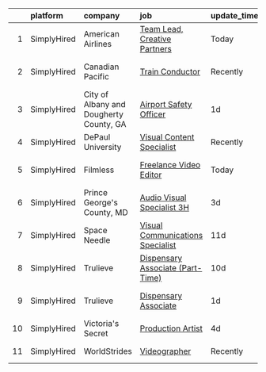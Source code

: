 

|    | platform    | company                                 | job                                                                                                                                         | update_time   | location                    |
|---:|:------------|:----------------------------------------|:--------------------------------------------------------------------------------------------------------------------------------------------|:--------------|:----------------------------|
|  1 | SimplyHired | American Airlines                       | [Team Lead, Creative Partners](https://www.simplyhired.com/job/Hmgnd4kMmgk7H6fDrSVJ7hv6HXAfgbFmxGW06Yl97k1ZL7HP5MTlzw?q=visual+effects)     | Today         | Dallas, TX                  |
|  2 | SimplyHired | Canadian Pacific                        | [Train Conductor](https://www.simplyhired.com/job/FiCNQyZl0dNCzD9rp1qN83rzaHtQDGjrsRKGNJShxKqUcg46YVyVyQ?q=visual+effects)                  | Recently      | Mason City, IA +6 locations |
|  3 | SimplyHired | City of Albany and Dougherty County, GA | [Airport Safety Officer](https://www.simplyhired.com/job/cFxi2Hlkd6neCR1fS0j-1xJ5a8CDXCK9v0MgqhA60mAFjpMv2-ECqQ?q=visual+effects)           | 1d            | Albany, GA                  |
|  4 | SimplyHired | DePaul University                       | [Visual Content Specialist](https://www.simplyhired.com/job/dyKQwrEPwPGIOMEH-eYydo9TuVA3uYTVlmgdnTaC0so8jZhIjHiaPQ?q=visual+effects)        | Recently      | Chicago, IL                 |
|  5 | SimplyHired | Filmless                                | [Freelance Video Editor](https://www.simplyhired.com/job/W48TryKeQOjYUjUz55AblaQ-t4iQZOWWEZLlbMGTqhgoNICuItrVzg?q=visual+effects)           | Today         | Santa Monica, CA            |
|  6 | SimplyHired | Prince George's County, MD              | [Audio Visual Specialist 3H](https://www.simplyhired.com/job/UatwFMpDFkYQvYavJ2xouKUEr4Hl0NUAT-sRgCexolseZu5EYAqJ8A?q=visual+effects)       | 3d            | Upper Marlboro, MD          |
|  7 | SimplyHired | Space Needle                            | [Visual Communications Specialist](https://www.simplyhired.com/job/1qP0-1wzsAL4boTNnleqF0SibtN0EoCUdeRohMhXytUhwDI7Lr2q7w?q=visual+effects) | 11d           | Seattle, WA                 |
|  8 | SimplyHired | Trulieve                                | [Dispensary Associate (Part-Time)](https://www.simplyhired.com/job/QfTdX7F_wADGoA3wdUgKbMjTlyJJ1dAsrO5ZVxvYWgMHFxTwp8zO4A?q=visual+effects) | 10d           | Beckley, WV +1 location     |
|  9 | SimplyHired | Trulieve                                | [Dispensary Associate](https://www.simplyhired.com/job/tfLpy8miT9u0dRyP5rTJPqI-kTA-W2-CrF7kFAZy_hDuhpB6Qhk1kA?q=visual+effects)             | 1d            | Pensacola, FL +49 locations |
| 10 | SimplyHired | Victoria's Secret                       | [Production Artist](https://www.simplyhired.com/job/qDXPBB9R9Ff3vUXmYmtZZtsj_soT77GdOpayoq-S4SByrDgye0WNUw?q=visual+effects)                | 4d            | New York, NY                |
| 11 | SimplyHired | WorldStrides                            | [Videographer](https://www.simplyhired.com/job/-hEaciria5q2HN2JqMOZog8d3PiFp6KULXOZvvrT-NCRHJ6YqBoKvw?q=visual+effects)                     | Recently      | United States               |